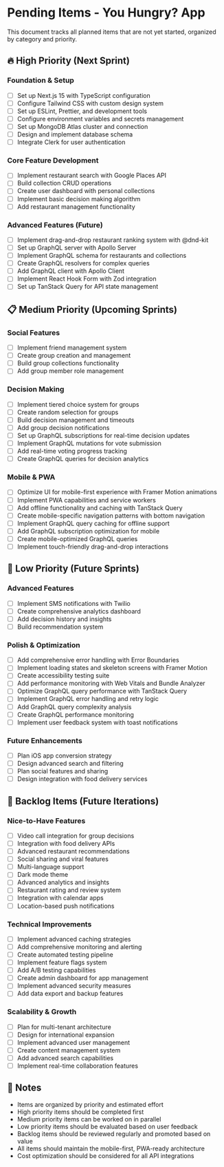 # Pending Items - You Hungry? App

This document tracks all planned items that are not yet started, organized by category and priority.

## 🔥 High Priority (Next Sprint)

### Foundation & Setup

- [ ] Set up Next.js 15 with TypeScript configuration
- [ ] Configure Tailwind CSS with custom design system
- [ ] Set up ESLint, Prettier, and development tools
- [ ] Configure environment variables and secrets management
- [ ] Set up MongoDB Atlas cluster and connection
- [ ] Design and implement database schema
- [ ] Integrate Clerk for user authentication

### Core Feature Development

- [ ] Implement restaurant search with Google Places API
- [ ] Build collection CRUD operations
- [ ] Create user dashboard with personal collections
- [ ] Implement basic decision making algorithm
- [ ] Add restaurant management functionality

### Advanced Features (Future)

- [ ] Implement drag-and-drop restaurant ranking system with @dnd-kit
- [ ] Set up GraphQL server with Apollo Server
- [ ] Implement GraphQL schema for restaurants and collections
- [ ] Create GraphQL resolvers for complex queries
- [ ] Add GraphQL client with Apollo Client
- [ ] Implement React Hook Form with Zod integration
- [ ] Set up TanStack Query for API state management

## 📋 Medium Priority (Upcoming Sprints)

### Social Features

- [ ] Implement friend management system
- [ ] Create group creation and management
- [ ] Build group collections functionality
- [ ] Add group member role management

### Decision Making

- [ ] Implement tiered choice system for groups
- [ ] Create random selection for groups
- [ ] Build decision management and timeouts
- [ ] Add group decision notifications
- [ ] Set up GraphQL subscriptions for real-time decision updates
- [ ] Implement GraphQL mutations for vote submission
- [ ] Add real-time voting progress tracking
- [ ] Create GraphQL queries for decision analytics

### Mobile & PWA

- [ ] Optimize UI for mobile-first experience with Framer Motion animations
- [ ] Implement PWA capabilities and service workers
- [ ] Add offline functionality and caching with TanStack Query
- [ ] Create mobile-specific navigation patterns with bottom navigation
- [ ] Implement GraphQL query caching for offline support
- [ ] Add GraphQL subscription optimization for mobile
- [ ] Create mobile-optimized GraphQL queries
- [ ] Implement touch-friendly drag-and-drop interactions

## 🔮 Low Priority (Future Sprints)

### Advanced Features

- [ ] Implement SMS notifications with Twilio
- [ ] Create comprehensive analytics dashboard
- [ ] Add decision history and insights
- [ ] Build recommendation system

### Polish & Optimization

- [ ] Add comprehensive error handling with Error Boundaries
- [ ] Implement loading states and skeleton screens with Framer Motion
- [ ] Create accessibility testing suite
- [ ] Add performance monitoring with Web Vitals and Bundle Analyzer
- [ ] Optimize GraphQL query performance with TanStack Query
- [ ] Implement GraphQL error handling and retry logic
- [ ] Add GraphQL query complexity analysis
- [ ] Create GraphQL performance monitoring
- [ ] Implement user feedback system with toast notifications

### Future Enhancements

- [ ] Plan iOS app conversion strategy
- [ ] Design advanced search and filtering
- [ ] Plan social features and sharing
- [ ] Design integration with food delivery services

## 🚧 Backlog Items (Future Iterations)

### Nice-to-Have Features

- [ ] Video call integration for group decisions
- [ ] Integration with food delivery APIs
- [ ] Advanced restaurant recommendations
- [ ] Social sharing and viral features
- [ ] Multi-language support
- [ ] Dark mode theme
- [ ] Advanced analytics and insights
- [ ] Restaurant rating and review system
- [ ] Integration with calendar apps
- [ ] Location-based push notifications

### Technical Improvements

- [ ] Implement advanced caching strategies
- [ ] Add comprehensive monitoring and alerting
- [ ] Create automated testing pipeline
- [ ] Implement feature flags system
- [ ] Add A/B testing capabilities
- [ ] Create admin dashboard for app management
- [ ] Implement advanced security measures
- [ ] Add data export and backup features

### Scalability & Growth

- [ ] Plan for multi-tenant architecture
- [ ] Design for international expansion
- [ ] Implement advanced user management
- [ ] Create content management system
- [ ] Add advanced search capabilities
- [ ] Implement real-time collaboration features

## 📝 Notes

- Items are organized by priority and estimated effort
- High priority items should be completed first
- Medium priority items can be worked on in parallel
- Low priority items should be evaluated based on user feedback
- Backlog items should be reviewed regularly and promoted based on value
- All items should maintain the mobile-first, PWA-ready architecture
- Cost optimization should be considered for all API integrations
